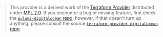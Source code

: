 > This provider is a derived work of the [Terraform Provider](https://github.com/terraform-providers/terraform-provider-digitalocean)
> distributed under [MPL 2.0](https://www.mozilla.org/en-US/MPL/2.0/). If you encounter a bug or missing feature,
> first check the [`pulumi-digitalocean` repo](/issues); however, if that doesn't turn up anything,
> please consult the source [`terraform-provider-digitalocean` repo](https://github.com/terraform-providers/terraform-provider-digitalocean/issues).
